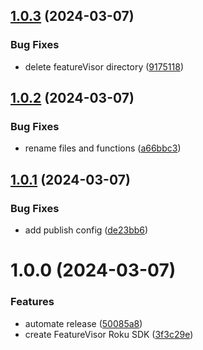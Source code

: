 ## [1.0.3](https://github.com/featurevisor/featurevisor-roku/compare/v1.0.2...v1.0.3) (2024-03-07)


### Bug Fixes

* delete featureVisor directory ([9175118](https://github.com/featurevisor/featurevisor-roku/commit/9175118ef95bee0fa3862d96d3ee54f03fce0873))

## [1.0.2](https://github.com/featurevisor/featurevisor-roku/compare/v1.0.1...v1.0.2) (2024-03-07)


### Bug Fixes

* rename files and functions ([a66bbc3](https://github.com/featurevisor/featurevisor-roku/commit/a66bbc356a8c88538e7e2c5ad64575c1d5e83a3c))

## [1.0.1](https://github.com/featurevisor/featurevisor-roku/compare/v1.0.0...v1.0.1) (2024-03-07)


### Bug Fixes

* add publish config ([de23bb6](https://github.com/featurevisor/featurevisor-roku/commit/de23bb6cbf267f729fb07bb0e4b5a82183002639))

# 1.0.0 (2024-03-07)


### Features

* automate release ([50085a8](https://github.com/featurevisor/featurevisor-roku/commit/50085a84a2b42813954af673f6a1acc7a4dd3270))
* create FeatureVisor Roku SDK ([3f3c29e](https://github.com/featurevisor/featurevisor-roku/commit/3f3c29ee953699f3e310f8c3d89a4ea716968496))
